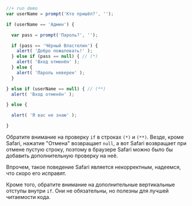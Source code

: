 

```js
//+ run demo
var userName = prompt('Кто пришёл?', '');

if (userName == 'Админ') {

  var pass = prompt('Пароль?', '');

  if (pass == 'Чёрный Властелин') {
    alert( 'Добро пожаловать!' );
  } else if (pass == null) { // (*)
    alert( 'Вход отменён' );
  } else {
    alert( 'Пароль неверен' );
  }

} else if (userName == null) { // (**)
  alert( 'Вход отменён' );

} else {

  alert( 'Я вас не знаю' );

}
```

Обратите внимание на проверку `if` в строках `(*)` и `(**)`. Везде, кроме Safari, нажатие "Отмена" возвращает `null`, а вот Safari возвращает при отмене пустую строку, поэтому в браузере Safari можно было бы добавить дополнительную проверку на неё.

Впрочем, такое поведение Safari является некорректным, надеемся, что скоро его исправят.

Кроме того, обратите внимание на дополнительные вертикальные отступы внутри `if`. Они не обязательны, но полезны для лучшей читаемости кода.